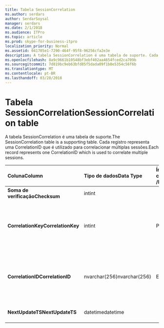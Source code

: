 ```yaml
---
title: Tabela SessionCorrelation
ms.author: serdars
author: SerdarSoysal
manager: serdars
ms.date: 2/1/2018
ms.audience: ITPro
ms.topic: article
ms.prod: skype-for-business-itpro
localization_priority: Normal
ms.assetid: 041705e1-7290-464f-95f8-96256cfa2e3e
description: A tabela SessionCorrelation é uma tabela de suporte. Cada registro representa uma CorrelationID que é utilizado para correlacionar múltiplas sessões.
ms.openlocfilehash: 8a9c9661b10548bf3ebf402aa4654fced2ca709b
ms.sourcegitcommit: 7d819bc9eb63bfd85f5dada09f1b8e5354c56f6b
ms.translationtype: MT
ms.contentlocale: pt-BR
ms.lasthandoff: 03/28/2018
---
```

# <a name="sessioncorrelation-table"></a><span data-ttu-id="aa2c0-104">Tabela SessionCorrelation</span><span class="sxs-lookup"><span data-stu-id="aa2c0-104">SessionCorrelation table</span></span>
 
<span data-ttu-id="aa2c0-105">A tabela SessionCorrelation é uma tabela de suporte.</span><span class="sxs-lookup"><span data-stu-id="aa2c0-105">The SessionCorrelation table is a supporting table.</span></span> <span data-ttu-id="aa2c0-106">Cada registro representa uma CorrelationID que é utilizado para correlacionar múltiplas sessões.</span><span class="sxs-lookup"><span data-stu-id="aa2c0-106">Each record represents one CorrelationID which is used to correlate multiple sessions.</span></span> 
  
|<span data-ttu-id="aa2c0-107">**Coluna**</span><span class="sxs-lookup"><span data-stu-id="aa2c0-107">**Column**</span></span>|<span data-ttu-id="aa2c0-108">**Tipo de dados**</span><span class="sxs-lookup"><span data-stu-id="aa2c0-108">**Data Type**</span></span>|<span data-ttu-id="aa2c0-109">**Índice de chaves /**</span><span class="sxs-lookup"><span data-stu-id="aa2c0-109">**Key/Index**</span></span>|<span data-ttu-id="aa2c0-110">**Detalhes**</span><span class="sxs-lookup"><span data-stu-id="aa2c0-110">**Details**</span></span>|
|:-----|:-----|:-----|:-----|
|<span data-ttu-id="aa2c0-111">**Soma de verificação**</span><span class="sxs-lookup"><span data-stu-id="aa2c0-111">**Checksum**</span></span> <br/> |<span data-ttu-id="aa2c0-112">int</span><span class="sxs-lookup"><span data-stu-id="aa2c0-112">int</span></span>  <br/> |||
|<span data-ttu-id="aa2c0-113">**CorrelationKey**</span><span class="sxs-lookup"><span data-stu-id="aa2c0-113">**CorrelationKey**</span></span> <br/> |<span data-ttu-id="aa2c0-114">int</span><span class="sxs-lookup"><span data-stu-id="aa2c0-114">int</span></span>  <br/> |<span data-ttu-id="aa2c0-115">Primária</span><span class="sxs-lookup"><span data-stu-id="aa2c0-115">Primary</span></span>  <br/> |<span data-ttu-id="aa2c0-116">Número exclusivo que identifica A / V Conferencing Server.</span><span class="sxs-lookup"><span data-stu-id="aa2c0-116">Unique number identifying this A/V Conferencing Server.</span></span>  <br/> |
|<span data-ttu-id="aa2c0-117">**CorrelationID**</span><span class="sxs-lookup"><span data-stu-id="aa2c0-117">**CorrelationID**</span></span> <br/> |<span data-ttu-id="aa2c0-118">nvarchar(256)</span><span class="sxs-lookup"><span data-stu-id="aa2c0-118">nvarchar(256)</span></span>  <br/> |<span data-ttu-id="aa2c0-119">Exclusivo</span><span class="sxs-lookup"><span data-stu-id="aa2c0-119">Unique</span></span>  <br/> |<span data-ttu-id="aa2c0-120">Sessões que são correlacionadas terão o mesmo ID de correlação.</span><span class="sxs-lookup"><span data-stu-id="aa2c0-120">Sessions that are correlated will have the same correlation ID.</span></span>  <br/> |
|<span data-ttu-id="aa2c0-121">**NextUpdateTS**</span><span class="sxs-lookup"><span data-stu-id="aa2c0-121">**NextUpdateTS**</span></span> <br/> |<span data-ttu-id="aa2c0-122">datetime</span><span class="sxs-lookup"><span data-stu-id="aa2c0-122">datetime</span></span>  <br/> | <br/> |<span data-ttu-id="aa2c0-123">Somente para uso interno.</span><span class="sxs-lookup"><span data-stu-id="aa2c0-123">For internal use only.</span></span>  <br/> |
   

